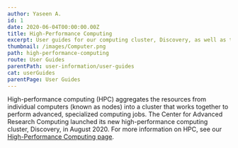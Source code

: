 ```yaml
---
author: Yaseen A.
id: 1
date: 2020-06-04T00:00:00.00Z
title: High-Performance Computing
excerpt: User guides for our computing cluster, Discovery, as well as the Research Computing User Portal.
thumbnail: /images/Computer.png
path: high-performance-computing
route: User Guides
parentPath: user-information/user-guides
cat: userGuides
parentPage: User Guides
---
```


High-performance computing (HPC) aggregates the resources from individual computers (known as nodes) into a cluster that works together to perform advanced, specialized computing jobs. The Center for Advanced Research Computing launched its new high-performance computing cluster, Discovery, in August 2020. For more information on HPC, see our [High-Performance Computing page](/services/hpc). 
